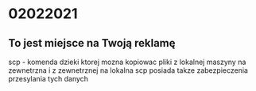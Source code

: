 # 02022021

## To jest miejsce na Twoją reklamę
scp - komenda dzieki ktorej mozna kopiowac pliki z lokalnej maszyny na zewnetrzna
i z zewnetrznej na lokalna scp posiada takze zabezpieczenia przesylania tych danych
